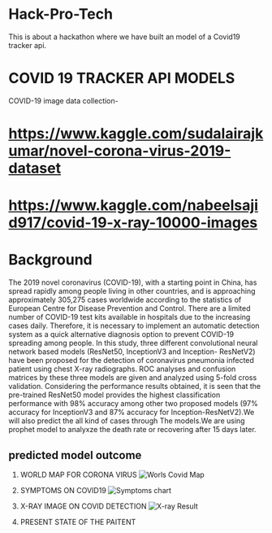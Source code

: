 # Hack-Pro-Tech
This is about a hackathon where we have built an model of a Covid19 tracker api.

# COVID 19 TRACKER API MODELS
COVID-19 image data collection-
# https://www.kaggle.com/sudalairajkumar/novel-corona-virus-2019-dataset
# https://www.kaggle.com/nabeelsajid917/covid-19-x-ray-10000-images
# Background
The 2019 novel coronavirus (COVID-19), with a starting point in China, has spread rapidly
among people living in other countries, and is approaching approximately 305,275 cases  worldwide according to the statistics of European Centre for Disease Prevention and Control.  There are a limited number of COVID-19 test kits available in hospitals due to the increasing  cases daily. Therefore, it is necessary to implement an automatic detection system as a quick  alternative diagnosis option to prevent COVID-19 spreading among people. In this study, three  different convolutional neural network based models (ResNet50, InceptionV3 and Inception-  ResNetV2) have been proposed for the detection of coronavirus pneumonia infected patient  using chest X-ray radiographs. ROC analyses and confusion matrices by these three models are  given and analyzed using 5-fold cross validation. Considering the performance results obtained,  it is seen that the pre-trained ResNet50 model provides the highest classification performance  with 98% accuracy among other two proposed models (97% accuracy for InceptionV3 and 87%  accuracy for Inception-ResNetV2).We will also predict the all kind of cases through
The models.We are using prophet model to analyxze the death rate or recovering after 15 days later.

## predicted model outcome
1)  WORLD MAP FOR CORONA VIRUS 
![Worls Covid Map](https://user-images.githubusercontent.com/43465317/80907563-e734c600-8d35-11ea-92ea-079a673b8b93.png)

2) SYMPTOMS ON COVID19
 ![Symptoms chart](https://user-images.githubusercontent.com/43465317/80907686-95407000-8d36-11ea-85c1-4c4dda8ecf7b.png)
3) X-RAY IMAGE ON COVID DETECTION
 ![X-ray Result](https://user-images.githubusercontent.com/43465317/80907729-0849e680-8d37-11ea-8e18-4899677dfd0a.png)
4) PRESENT STATE OF THE PAITENT
 
